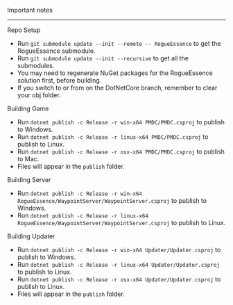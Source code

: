 Important notes

---

Repo Setup
* Run `git submodule update --init --remote -- RogueEssence` to get the RogueEssence submodule.
* Run `git submodule update --init --recursive` to get all the submodules.
* You may need to regenerate NuGet packages for the RogueEssence solution first, before building.
* If you switch to or from on the DotNetCore branch, remember to clear your obj folder.

Building Game
* Run `dotnet publish -c Release -r win-x64 PMDC/PMDC.csproj` to publish to Windows.
* Run `dotnet publish -c Release -r linux-x64 PMDC/PMDC.csproj` to publish to Linux.
* Run `dotnet publish -c Release -r osx-x64 PMDC/PMDC.csproj` to publish to Mac.
* Files will appear in the `publish` folder.

Building Server
* Run `dotnet publish -c Release -r win-x64 RogueEssence/WaypointServer/WaypointServer.csproj` to publish to Windows.
* Run `dotnet publish -c Release -r linux-x64 RogueEssence/WaypointServer/WaypointServer.csproj` to publish to Linux.

Building Updater
* Run `dotnet publish -c Release -r win-x64 Updater/Updater.csproj` to publish to Windows.
* Run `dotnet publish -c Release -r linux-x64 Updater/Updater.csproj` to publish to Linux.
* Run `dotnet publish -c Release -r osx-x64 Updater/Updater.csproj` to publish to Linux.
* Files will appear in the `publish` folder.